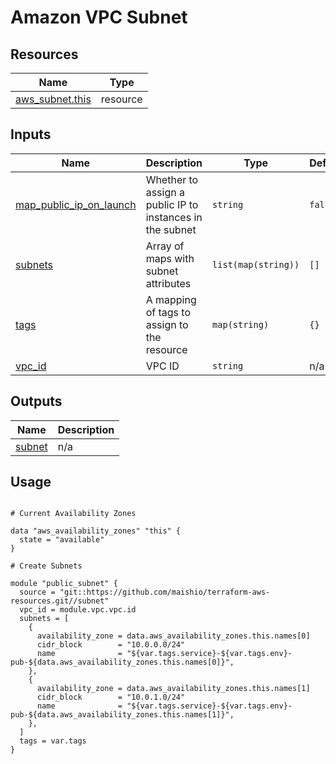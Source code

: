 # Amazon VPC Subnet

## Resources

| Name | Type |
|------|------|
| [aws_subnet.this](https://registry.terraform.io/providers/hashicorp/aws/latest/docs/resources/subnet) | resource |

## Inputs

| Name | Description | Type | Default | Required |
|------|-------------|------|---------|:--------:|
| <a name="input_map_public_ip_on_launch"></a> [map\_public\_ip\_on\_launch](#input\_map\_public\_ip\_on\_launch) | Whether to assign a public IP to instances in the subnet | `string` | `false` | no |
| <a name="input_subnets"></a> [subnets](#input\_subnets) | Array of maps with subnet attributes | `list(map(string))` | `[]` | no |
| <a name="input_tags"></a> [tags](#input\_tags) | A mapping of tags to assign to the resource | `map(string)` | `{}` | no |
| <a name="input_vpc_id"></a> [vpc\_id](#input\_vpc\_id) | VPC ID | `string` | n/a | yes |

## Outputs

| Name | Description |
|------|-------------|
| <a name="output_subnet"></a> [subnet](#output\_subnet) | n/a |

## Usage

```hcl

# Current Availability Zones

data "aws_availability_zones" "this" {
  state = "available"
}

# Create Subnets

module "public_subnet" {
  source = "git::https://github.com/maishio/terraform-aws-resources.git//subnet"
  vpc_id = module.vpc.vpc.id
  subnets = [
    {
      availability_zone = data.aws_availability_zones.this.names[0]
      cidr_block        = "10.0.0.0/24"
      name              = "${var.tags.service}-${var.tags.env}-pub-${data.aws_availability_zones.this.names[0]}",
    },
    {
      availability_zone = data.aws_availability_zones.this.names[1]
      cidr_block        = "10.0.1.0/24"
      name              = "${var.tags.service}-${var.tags.env}-pub-${data.aws_availability_zones.this.names[1]}",
    },
  ]
  tags = var.tags
}
```
